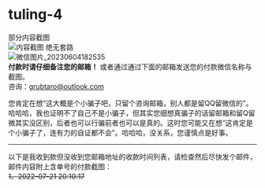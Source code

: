 # tuling-4
部分内容截图  
![内容截图](https://user-images.githubusercontent.com/55968645/171297196-d6caf131-5dda-40d5-97a1-a505f5de8ddb.png)
绝无套路  
![微信图片_20230604182535](https://github.com/leopardrota/tuling-4/assets/55968645/abb714eb-a424-4aaf-ad3e-d0b9da2a8774)  
**付款时请仔细备注您的邮箱！**
或者通过通过下面的邮箱发送您的付款微信名称与截图。      
咨询：grubtaro@outlook.com  

您肯定在想“这大概是个小骗子吧，只留个咨询邮箱，别人都是留QQ留微信的”。哈哈哈，我也证明不了自己不是小骗子，但其实您细想真骗子的话留邮箱和留Q留微其实没区别，后者也可以行骗前者也可以是真的。这时您可能又在想“这肯定是个小骗子了，连有力的自证都不会”。哈哈哈，没关系，您谨慎点是好事。  

---
以下是我收到款但没收到您邮箱地址的收款时间列表，请检查然后尽快发个邮件，邮件内容附上含单号的付款截图：  
~~1、2022-07-21 20:10:17~~
